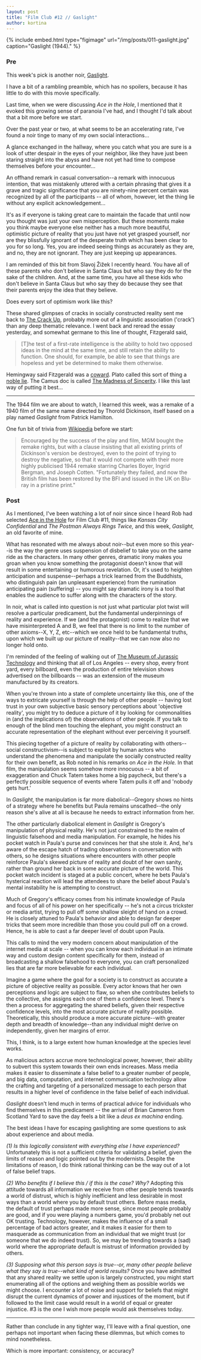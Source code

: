 ```yaml
---
layout: post
title: "Film Club #12 // Gaslight"
author: kortina
---
```


{% include embed.html type="figimage" url="/img/posts/011-gaslight.jpg" caption="Gaslight (1944)." %}

### Pre

This week's pick is another noir, [Gaslight](https://g.co/kgs/z8Niyy).

I have a bit of a rambling preamble, which has no spoilers, because it has little to do with this movie specifically.

Last time, when we were discussing *Ace in the Hole*, I mentioned that it evoked this growing sense of paranoia I've had, and I thought I'd talk about that a bit more before we start.

Over the past year or two, at what seems to be an accelerating rate, I've found a noir tinge to many of my own social interactions...

A glance exchanged in the hallway, where you catch what you are sure is a look of utter despair in the eyes of your neighbor, like they have just been staring straight into the abyss and have not yet had time to compose themselves before your encounter...

An offhand remark in casual conversation--a remark with innocuous intention, that was mistakenly uttered with a certain phrasing that gives it a grave and tragic significance that you are ninety-nine percent certain was recognized by all of the participants -- all of whom, however, let the thing lie without any explicit acknowledgement...

It's as if everyone is taking great care to maintain the facade that until now you thought was just your own misperception. But these moments make you think maybe everyone else neither has a much more beautiful, optimistic picture of reality that you just have not yet grasped yourself, nor are they blissfully ignorant of the desperate truth which has been clear to you for so long. Yes, you are indeed seeing things as accurately as they are, and no, they are not ignorant. They are just keeping up appearances.

I am reminded of this bit from Slavoj Žižek I recently heard. You have all of these parents who don't believe in Santa Claus but who say they do for the sake of the children. And, at the same time, you have all these kids who don't believe in Santa Claus but who say they do because they see that their parents enjoy the idea that they believe.

Does every sort of optimism work like this?

These shared glimpses of cracks in socially constructed reality sent me back to [The Crack Up](https://www.esquire.com/lifestyle/a4310/the-crack-up/), probably more out of a linguistic association ('crack') than any deep thematic relevance. I went back and reread the essay yesterday, and somewhat germane to this line of thought, Fitzgerald said,

> [T]he test of a first-rate intelligence is the ability to hold two opposed ideas in the mind at the same time, and still retain the ability to function. One should, for example, be able to see that things are hopeless and yet be determined to make them otherwise.

Hemingway said Fitzgerald was a [coward](https://books.google.com/books?id=SgKeQfmimJEC&lpg=PA438&ots=65cctD4fk9&dq=hemingway%20letter%20%E2%80%9Ca%20marvellous%20talent%20and%20the%20thing%20is%20to%20use%20it-%20not%20whine%20in%20public%E2%80%9D&pg=PA438#v=onepage&q&f=false). Plato called this sort of thing a [noble lie](https://plato.stanford.edu/entries/plato-ethics-politics/).  The Camus doc is called [The Madness of Sincerity](https://www.youtube.com/watch?v=QEbq5B4smsk). I like this last way of putting it best...

* * *

The 1944 film we are about to watch, I learned this week, was a remake of a 1940 film of the same name directed by Thorold Dickinson, itself based on a play named *Gaslight* from Patrick Hamilton.

One fun bit of trivia from [Wikipedia](https://en.wikipedia.org/wiki/Gaslight_(1940_film)) before we start:

> Encouraged by the success of the play and film, MGM bought the remake rights, but with a clause insisting that all existing prints of Dickinson's version be destroyed, even to the point of trying to destroy the negative, so that it would not compete with their more highly publicised 1944 remake starring Charles Boyer, Ingrid Bergman, and Joseph Cotten. "Fortunately they failed, and now the British film has been restored by the BFI and issued in the UK on Blu-ray in a pristine print."

### Post

As I mentioned, I've been watching a lot of noir since since I heard Rob had selected [Ace in the Hole](http://oaklandfilmclub.com/posts/film-club-11-ace-in-the-hole/) for Film Club #11, things like *Kansas City Confidential* and *The Postman Always Rings Twice,* and this week, *Gaslight,* an old favorite of mine.

What has resonated with me always about noir--but even more so this year--is the way the genre uses suspension of disbelief to take you on the same ride as the characters. In many other genres, dramatic irony makes you groan when you know something the protagonist doesn't know that will result in some entertaining or humorous revelation. Or, it's used to heighten anticipation and suspense--perhaps a trick learned from the Buddhists, who distinguish pain (an unpleasant experience) from the rumination anticipating pain (suffering) -- you might say dramatic irony is a tool that enables the audience to suffer along with the characters of the story.

In noir, what is called into question is not just what particular plot twist will resolve a particular predicament, but the fundamental underpinnings of reality and experience. If we (and the protagonist) come to realize that we have misinterpreted A and B, we feel that there is no limit to the number of other axioms--X, Y, Z, etc--which we once held to be fundamental truths, upon which we built up our picture of reality--that we can now also no longer hold onto.

I'm reminded of the feeling of walking out of [The Museum of Jurassic Technology](http://mjt.org/) and thinking that all of Los Angeles -- every shop, every front yard, every billboard, even the production of entire television shows advertised on the billboards -- was an extension of the museum manufactured by its creators.

When you're thrown into a state of complete uncertainty like this, one of the ways to extricate yourself is through the help of other people -- having lost trust in your own subjective basic sensory perceptions about 'objective reality', you might try to deduce a picture of it by looking for commonalities in (and the implications of) the observations of other people. If you talk to enough of the blind men touching the elephant, you might construct an accurate representation of the elephant without ever perceiving it yourself.

This piecing together of a picture of reality by collaborating with others--social constructivism--is subject to exploit by human actors who understand the phenomena and manipulate the socially constructed reality for their own benefit, as Rob noted in his remarks on *Ace in the Hole.*  In that film, the manipulation seems somehow more innocuous -- a bit of exaggeration and Chuck Tatem takes home a big paycheck, but there's a perfectly possible sequence of events where Tatem pulls it off and 'nobody gets hurt.'

In *Gaslight,* the manipulation is far more diabolical--Gregory shows no hints of a strategy where he benefits but Paula remains unscathed--the only reason she's alive at all is because he needs to extract information from her.

The other particularly diabolical element in *Gaslight* is Gregory's manipulation of physical reality. He's not just constrained to the realm of linguistic falsehood and media manipulation. For example, he hides his pocket watch in Paula's purse and convinces her that she stole it. And, he's aware of the escape hatch of trading observations in conversation with others, so he designs situations where encounters with other people reinforce Paula's skewed picture of reality and doubt of her own sanity, rather than ground her back in some accurate picture of the world. This pocket watch incident is staged at a public concert, where he bets Paula's hysterical reaction will lead the attendees to share the belief about Paula's mental instability he is attempting to construct.

Much of Gregory's efficacy comes from his intimate knowledge of Paula and focus of all of his power on her specifically -- he's not a circus trickster or media artist, trying to pull off some shallow sleight of hand on a crowd. He is closely attuned to Paula's behavior and able to design far deeper tricks that seem more incredible than those you could pull off on a crowd. Hence, he is able to cast a far deeper level of doubt upon Paula.

This calls to mind the very modern concern about manipulation of the internet media at scale -- when you can know each individual in an intimate way and custom design content specifically for them, instead of broadcasting a shallow falsehood to everyone, you can craft personalized lies that are far more believable for each individual.

Imagine a game where the goal for a society is to construct as accurate a picture of objective reality as possible. Every actor knows that her own perceptions and logic are subject to flaw, so when she contributes beliefs to the collective, she assigns each one of them a confidence level. There's then a process for aggregating the shared beliefs, given their respective confidence levels, into the most accurate picture of reality possible. Theoretically, this should produce a more accurate picture--with greater depth and breadth of knowledge--than any individual might derive on independently, given her margins of error.

This, I think, is to a large extent how human knowledge at the species level works.

As malicious actors accrue more technological power, however, their ability to subvert this system towards their own ends increases. Mass media makes it easier to disseminate a false belief to a greater number of people, and big data, computation, and internet communication technology allow the crafting and targeting of a personalized message to each person that results in a higher level of confidence in the false belief of each individual.

 *Gaslight* doesn't lend much in terms of practical advice for individuals who find themselves in this predicament -- the arrival of Brian Cameron from Scotland Yard to save the day feels a bit like a *deus ex machina* ending.

The best ideas I have for escaping gaslighting are some questions to ask about experience and about media.

*(1) Is this logically consistent with everything else I have experienced?*  Unfortunately this is not a sufficient criteria for validating a belief, given the limits of reason and logic pointed out by the modernists. Despite the limitations of reason, I do think rational thinking can be the way out of a lot of false belief traps.

*(2) Who benefits if I believe this / if this is the case? Why?* Adopting this attitude towards all information we receive from other people tends towards a world of distrust, which is highly inefficient and less desirable in most ways than a world where you by default trust others. Before mass media, the default of trust perhaps made more sense, since most people probably are good, and if you were playing a numbers game, you'd probably net out OK trusting. Technology, however, makes the influence of a small percentage of bad actors greater, and it makes it easier for them to masquerade as communication from an individual that we might trust (or someone that we do indeed trust). So, we may be trending towards a (sad) world where the appropriate default is mistrust of information provided by others.

*(3) Supposing what this person says is true--or, many other people believe what they say is true--what kind of world results?* Once you have admitted that any shared reality we settle upon is largely constructed, you might start enumerating all of the options and weighing them as possible worlds we might choose. I encounter a lot of noise and support for beliefs that might disrupt the current dynamics of power and injustices of the moment, but if followed to the limit case would result in a world of equal or greater injustice. #3 is the one I wish more people would ask themselves today.

* * *

Rather than conclude in any tighter way, I'll leave with a final question, one perhaps not important when facing these dilemmas, but which comes to mind nonetheless.

Which is more important: consistency, or accuracy?
